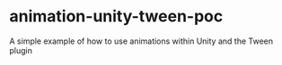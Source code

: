 # animation-unity-tween-poc
A simple example of how to use animations within Unity and the Tween plugin
